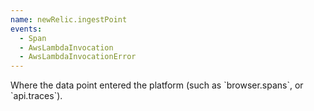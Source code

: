 ```yaml
---
name: newRelic.ingestPoint
events:
  - Span
  - AwsLambdaInvocation
  - AwsLambdaInvocationError
---
```


Where the data point entered the platform (such as \`browser.spans\`, or \`api.traces\`).